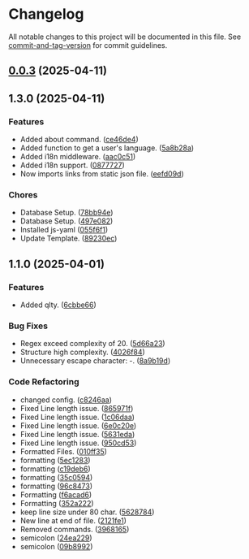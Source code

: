 # Changelog

All notable changes to this project will be documented in this file. See [commit-and-tag-version](https://github.com/absolute-version/commit-and-tag-version) for commit guidelines.

## [0.0.3](https://github.com/LynnuxDev/Akira-Rewrite/compare/v1.3.0...v0.0.3) (2025-04-11)

## 1.3.0 (2025-04-11)


### Features

* Added about command. ([ce46de4](https://github.com/LynnuxDev/Akira-Rewrite/commit/ce46de49b6e736abd115b2fc1aa38b3bede9e30d))
* Added function to get a user's language. ([5a8b28a](https://github.com/LynnuxDev/Akira-Rewrite/commit/5a8b28a60bccf490c5265b1a2d21761f5f810bbb))
* Added i18n middleware. ([aac0c51](https://github.com/LynnuxDev/Akira-Rewrite/commit/aac0c51206c504bfbf41989f8f0be9cea5896684))
* Added i18n support. ([0877727](https://github.com/LynnuxDev/Akira-Rewrite/commit/08777272ad6cd590ed7939227e1f2655b5c26c19))
* Now imports links from static json file. ([eefd09d](https://github.com/LynnuxDev/Akira-Rewrite/commit/eefd09ddb8ed2f05699abd3e77c1b9e6452b2cba))


### Chores

* Database Setup. ([78bb94e](https://github.com/LynnuxDev/Akira-Rewrite/commit/78bb94e665ad46168d21f0ce082cfb60dcada0c5))
* Database Setup. ([497e082](https://github.com/LynnuxDev/Akira-Rewrite/commit/497e082aa6ebb5ba81bd04f031216a61afe7b8c6))
* Installed js-yaml ([055f6f1](https://github.com/LynnuxDev/Akira-Rewrite/commit/055f6f10c4546572660215a5433a00f45376a2c9))
* Update Template. ([89230ec](https://github.com/LynnuxDev/Akira-Rewrite/commit/89230ece93cdfabb540acdae9292e183cbe35d9b))

## 1.1.0 (2025-04-01)


### Features

* Added qlty. ([6cbbe66](https://github.com/Dark-LYNN/RepoTemplate/commit/6cbbe6629ae82796359e58caf71fbcd4d2ae4204))


### Bug Fixes

* Regex exceed complexity of 20. ([5d66a23](https://github.com/Dark-LYNN/RepoTemplate/commit/5d66a230807629caeb87f3e69635fbe46938a12f))
* Structure high complexity. ([4026f84](https://github.com/Dark-LYNN/RepoTemplate/commit/4026f84d42bfbf2de4657915b343ee0d2c180c57))
* Unnecessary escape character: \-. ([8a9b19d](https://github.com/Dark-LYNN/RepoTemplate/commit/8a9b19d9a6135c782c8b6a205df294a9ead2f942))


### Code Refactoring

* changed config. ([c8246aa](https://github.com/Dark-LYNN/RepoTemplate/commit/c8246aa05ac6a9ec607520f35f3e0437047301f9))
* Fixed Line length issue. ([865971f](https://github.com/Dark-LYNN/RepoTemplate/commit/865971f66a690c69f0051eef2ec463eda829f9d2))
* Fixed Line length issue. ([1c06daa](https://github.com/Dark-LYNN/RepoTemplate/commit/1c06daa7bf35ea5f52d441b70183bc5100df86a6))
* Fixed Line length issue. ([6e0c20e](https://github.com/Dark-LYNN/RepoTemplate/commit/6e0c20ec7122f9b8966f7120a8f3ca1ba02ce83e))
* Fixed Line length issue. ([5631eda](https://github.com/Dark-LYNN/RepoTemplate/commit/5631eda17baa3d33f5de9622d52f7703f8b1cd90))
* Fixed Line length issue. ([950cd53](https://github.com/Dark-LYNN/RepoTemplate/commit/950cd534a2662a833b50e36f991d8c6af107bd97))
* Formatted Files. ([010ff35](https://github.com/Dark-LYNN/RepoTemplate/commit/010ff350b47dcb17b2af9b6743b1c0896444b8a7))
* formatting ([5ec1283](https://github.com/Dark-LYNN/RepoTemplate/commit/5ec1283106f7aad7fce48229681c5bbe99602cff))
* formatting ([c19deb6](https://github.com/Dark-LYNN/RepoTemplate/commit/c19deb6f2a92db47ae9b35c1b286a1bc8b73fe75))
* formatting ([35c0594](https://github.com/Dark-LYNN/RepoTemplate/commit/35c0594b08fed6c49d4a6d0db1e9d2441da1c61f))
* formatting ([96c8473](https://github.com/Dark-LYNN/RepoTemplate/commit/96c84730b6ed830f3411d540c62d69653aef589b))
* Formatting ([f6acad6](https://github.com/Dark-LYNN/RepoTemplate/commit/f6acad69447174368fab13bc2dba84a819c4a9e8))
* Formatting ([352a222](https://github.com/Dark-LYNN/RepoTemplate/commit/352a222893c2177d2a7e0c8a9c16a860d07f78d7))
* keep line size under 80 char. ([5628784](https://github.com/Dark-LYNN/RepoTemplate/commit/56287844ea26b23c8a39b2d8c3ec6bcadd03508d))
* New line at end of file. ([2121fe1](https://github.com/Dark-LYNN/RepoTemplate/commit/2121fe19b51b23549832e24cf0eb97b337777292))
* Removed commands. ([3968165](https://github.com/Dark-LYNN/RepoTemplate/commit/3968165322dfda925c35b3122f0a2c89ca2cfe6c))
* semicolon ([24ea229](https://github.com/Dark-LYNN/RepoTemplate/commit/24ea2297d52500d96515db4e3bfe819d650f2340))
* semicolon ([09b8992](https://github.com/Dark-LYNN/RepoTemplate/commit/09b8992820d0b03da27e23035446ac9163ed7f99))
